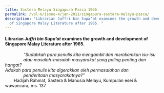 ```yaml
---
title: Sastera Melayu Singapura Pasca 1965
permalink: /vol-6/issue-4/jan-2011/singapura-sastera-melayu-pasca/
description: "Librarian Juffri bin Supa’at examines the growth and development
  of Singapore Malay Literature after 1965. "
---
```

#### Librarian _Juffri bin Supa’at_ examines the growth and development of Singapore Malay Literature after 1965.

<i>&emsp;&emsp;&emsp;&emsp;
“Sudahkah para penulis kita mengambil dan merakamkan isu-isu<br>&emsp;&emsp;&emsp;&emsp;
 atau masalah-masalah masyarakat yang paling penting dan hangat?<br> Adakah para penulis kita digerakkan oleh permasalahan dan<br> &emsp;&emsp;&emsp;&emsp;
penderitaan masyarakatnya?”</i><br>&emsp;&emsp;Hadijah Rahmat, Sastera & Manusia Melayu, 
Kumpulan esei & wawancara, ms. 137